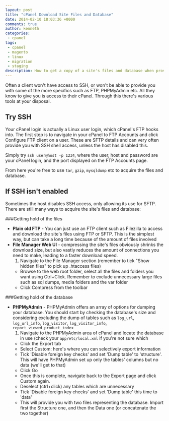 ```yaml
---
layout: post
title: "cPanel Download Site Files and Database"
date: 2014-02-10 18:03:36 +0000
comments: true
author: kenneth
categories: 
 - cpanel
tags: 
 - cpanel
 - magento
 - linux
 - migration
 - staging
description: How to get a copy of a site's files and database when provided with cPanel access
---
```



Often a client won't have access to SSH, or won't be able to provide you with some of the more specifics such as FTP, PHPMyAdmin etc. All they know to give you is access to their cPanel. Through this there's various tools at your disposal.

Try SSH
-------

Your cPanel login is actually a Linux user login, which cPanel's FTP hooks into. The first step is to navigate in your cPanel to FTP Accounts and click Configure FTP client on a user. These are SFTP details and can very often provide you with SSH shell access, unless the host has disabled this.

Simply try `ssh user@host -p 1234`, where the user, host and password are your cPanel login, and the port displayed on the FTP Accounts page.

From here you're free to use `tar`, `gzip`, `mysqldump` etc to acquire the files and database.


If SSH isn't enabled
--------------------

Sometimes the host disables SSH access, only allowing its use for SFTP. There are still many ways to acquire the site's files and database:

###Getting hold of the files

- **Plain old FTP** - You can just use an FTP client such as Filezilla to access and download the site's files using FTP or SFTP. This is the simplest way, but can take a long time because of the amount of files involved
- **File Manager Web UI** - compressing the site's files obviously shrinks the download size, but also vastly reduces the amount of connections you need to make, leading to a faster download speed.
    1. Navigate to the File Manager section (remember to tick "Show hidden files" to pick up .htaccess files)
    - Browse to the web root folder, select all the files and folders you want using Ctrl+Click. Remember to exclude unnecessary large files such as sql dumps, media folders and the var folder
    - Click Compress from the toolbar

###Getting hold of the database

- **PHPMyAdmin** - PHPMyAdmin offers an array of options for dumping your database. You should start by checking the database's size and considering excluding the dump of tables such as `log_url`, `log_url_info`, `log_visitor`, `log_visitor_info`, `report_viewed_product_index`
    1. Navigate to the PHPMyAdmin area of cPanel and locate the database in use (check your `app/etc/local.xml` if you're not sure which
    - Click the Export tab
    - Select Custom: here's where you can selectively export information
    - Tick 'Disable foreign key checks' and set 'Dump table' to 'structure'. This will have PHPMyAdmin set up only the tables' columns but no data (we'll get to that)
    - Click Go
    - Once this is complete, navigate back to the Export page and click Custom again.
    - Deselect (ctrl+click) any tables which are unnecessary
    - Tick 'Disable foreign key checks' and set 'Dump table' this time to 'data'
    - This will provide you with two files representing the database. Import first the Structure one, and then the Data one (or concatenate the two together)

